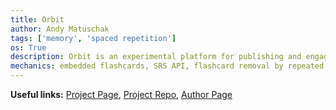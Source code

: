 ```yaml
---
title: Orbit
author: Andy Matuschak
tags: ['memory', 'spaced repetition']
os: True
description: Orbit is an experimental platform for publishing and engaging with small tasks repeatedly over time. In the short term, it's focused on supporting the "mnemonic medium", a way of augmenting texts so that readers can easily remember all the key details. More abstractly, Orbit aspires to offer a more general form of spaced repetition systems like Anki, as part of a connected cloud service. Orbit stores a collection of tasks and manages their schedules. Tasks can be ingested from around the web, via APIs or embedded iframes, or through various services running on your local computer. You can complete scheduled tasks in desktop, mobile, and web applications. A backend service syncs user data and orchestrates notifications.
mechanics: embedded flashcards, SRS API, flashcard removal by repeated dismissal. 
---
```


**Useful links:** [Project Page](https://withorbit.com/), [Project Repo](https://github.com/andymatuschak/orbit), [Author Page](https://andymatuschak.org/)